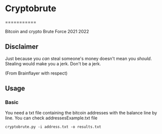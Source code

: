 # Cryptobrute
===========

Bitcoin and crypto Brute Force 2021 2022 

Disclaimer
----------
Just because you *can* steal someone's money doesn't mean you *should*.
Stealing would make you a jerk. Don't be a jerk.

(From Brainflayer with respect)

Usage
-----

### Basic
You need a txt file containing the bitcoin addresses with the balance line by line.
You can check addressesExample.txt file

`cryptobrute.py -i address.txt -o results.txt`
